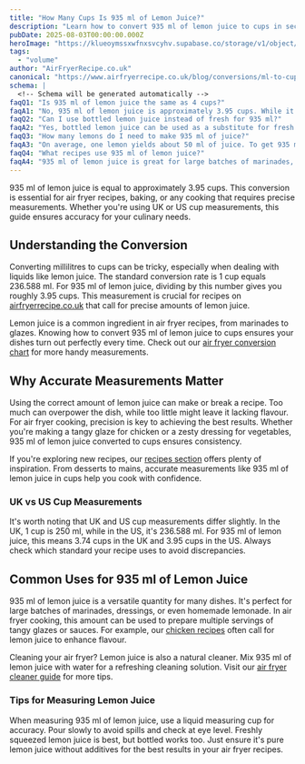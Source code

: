 ```yaml
---
title: "How Many Cups Is 935 ml of Lemon Juice?"
description: "Learn how to convert 935 ml of lemon juice to cups in seconds. Perfect for air fryer recipes and baking conversions. Get accurate measurements now!"
pubDate: 2025-08-03T00:00:00.000Z
heroImage: "https://klueoymssxwfnxsvcyhv.supabase.co/storage/v1/object/public/Shmucket/how-many-cups-is-935-ml-of-lemon-juice.webp"
tags:
  - "volume"
author: "AirFryerRecipe.co.uk"
canonical: "https://www.airfryerrecipe.co.uk/blog/conversions/ml-to-cups/how-many-cups-is-935-ml-of-lemon-juice"
schema: |
  <!-- Schema will be generated automatically -->
faqQ1: "Is 935 ml of lemon juice the same as 4 cups?"
faqA1: "No, 935 ml of lemon juice is approximately 3.95 cups. While it's close to 4 cups, the slight difference can affect recipes, especially in baking or air fryer cooking where precision matters."
faqQ2: "Can I use bottled lemon juice instead of fresh for 935 ml?"
faqA2: "Yes, bottled lemon juice can be used as a substitute for fresh lemon juice when measuring 935 ml. However, fresh lemon juice often has a brighter flavour, so adjust to taste if needed for your air fryer recipes."
faqQ3: "How many lemons do I need to make 935 ml of juice?"
faqA3: "On average, one lemon yields about 50 ml of juice. To get 935 ml, you'd need around 19 lemons. This can vary based on the size and juiciness of the lemons."
faqQ4: "What recipes use 935 ml of lemon juice?"
faqA4: "935 ml of lemon juice is great for large batches of marinades, dressings, or sauces. It's also ideal for air fryer recipes like lemon-glazed chicken or fish. Check our <a href=https://www.airfryerrecipe.co.uk/recipes>recipes section</a> for inspiration."
---
```

<p>935 ml of lemon juice is equal to approximately 3.95 cups. This conversion is essential for air fryer recipes, baking, or any cooking that requires precise measurements. Whether you're using UK or US cup measurements, this guide ensures accuracy for your culinary needs.</p>

<h2>Understanding the Conversion</h2>
<p>Converting millilitres to cups can be tricky, especially when dealing with liquids like lemon juice. The standard conversion rate is 1 cup equals 236.588 ml. For 935 ml of lemon juice, dividing by this number gives you roughly 3.95 cups. This measurement is crucial for recipes on <a href=https://www.airfryerrecipe.co.uk/>airfryerrecipe.co.uk</a> that call for precise amounts of lemon juice.</p>
<p>Lemon juice is a common ingredient in air fryer recipes, from marinades to glazes. Knowing how to convert 935 ml of lemon juice to cups ensures your dishes turn out perfectly every time. Check out our <a href=https://www.airfryerrecipe.co.uk/air-fryer-conversion-chart>air fryer conversion chart</a> for more handy measurements.</p>

<h2>Why Accurate Measurements Matter</h2>
<p>Using the correct amount of lemon juice can make or break a recipe. Too much can overpower the dish, while too little might leave it lacking flavour. For air fryer cooking, precision is key to achieving the best results. Whether you're making a tangy glaze for chicken or a zesty dressing for vegetables, 935 ml of lemon juice converted to cups ensures consistency.</p>
<p>If you're exploring new recipes, our <a href=https://www.airfryerrecipe.co.uk/recipes>recipes section</a> offers plenty of inspiration. From desserts to mains, accurate measurements like 935 ml of lemon juice in cups help you cook with confidence.</p>

<h3>UK vs US Cup Measurements</h3>
<p>It's worth noting that UK and US cup measurements differ slightly. In the UK, 1 cup is 250 ml, while in the US, it's 236.588 ml. For 935 ml of lemon juice, this means 3.74 cups in the UK and 3.95 cups in the US. Always check which standard your recipe uses to avoid discrepancies.</p>

<h2>Common Uses for 935 ml of Lemon Juice</h2>
<p>935 ml of lemon juice is a versatile quantity for many dishes. It's perfect for large batches of marinades, dressings, or even homemade lemonade. In air fryer cooking, this amount can be used to prepare multiple servings of tangy glazes or sauces. For example, our <a href=https://www.airfryerrecipe.co.uk/recipe-category/chicken>chicken recipes</a> often call for lemon juice to enhance flavour.</p>
<p>Cleaning your air fryer? Lemon juice is also a natural cleaner. Mix 935 ml of lemon juice with water for a refreshing cleaning solution. Visit our <a href=https://www.airfryerrecipe.co.uk/air-fryer-cleaner>air fryer cleaner guide</a> for more tips.</p>

<h3>Tips for Measuring Lemon Juice</h3>
<p>When measuring 935 ml of lemon juice, use a liquid measuring cup for accuracy. Pour slowly to avoid spills and check at eye level. Freshly squeezed lemon juice is best, but bottled works too. Just ensure it's pure lemon juice without additives for the best results in your air fryer recipes.</p>
